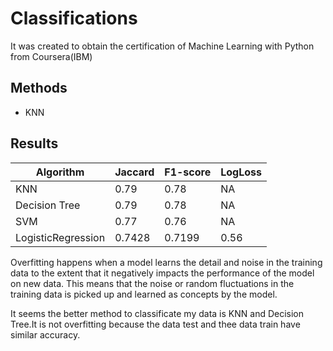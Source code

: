 # Classifications
It was created to obtain the certification of Machine Learning with Python from Coursera(IBM)

## Methods
  - KNN 

## Results
| Algorithm          | Jaccard | F1-score | LogLoss |
|--------------------|---------|----------|---------|
| KNN                | 0.79    | 0.78     | NA      |
| Decision Tree      | 0.79    | 0.78     | NA      |
| SVM                | 0.77    | 0.76     | NA      |
| LogisticRegression | 0.7428  | 0.7199   | 0.56    |

Overfitting happens when a model learns the detail and noise in the training data to the extent that it negatively impacts the performance of the model on new data. This means that the noise or random fluctuations in the training data is picked up and learned as concepts by the model. 

It seems the better method to classificate my data is KNN and Decision Tree.It is not overfitting because the data test and thee data train have similar accuracy.
